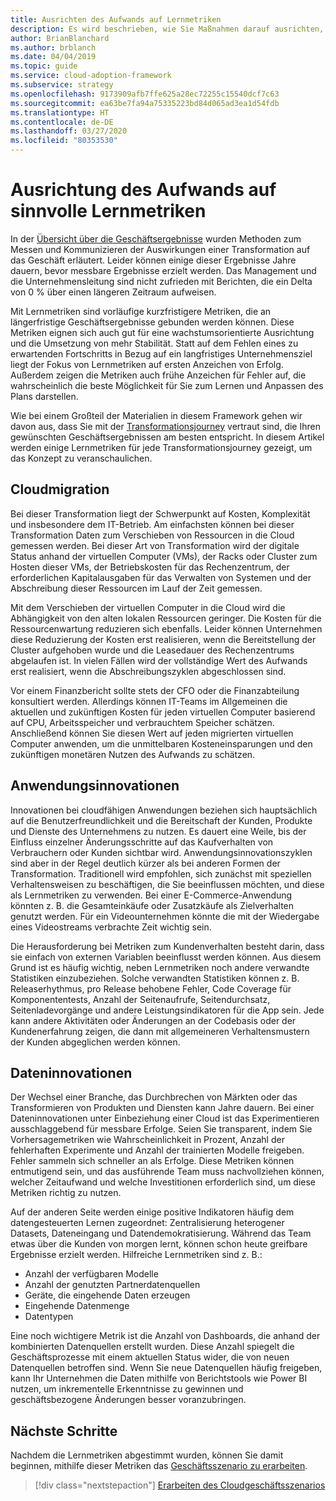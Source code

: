```yaml
---
title: Ausrichten des Aufwands auf Lernmetriken
description: Es wird beschrieben, wie Sie Maßnahmen darauf ausrichten, dass die Auswirkung einer Transformation auf das Geschäft gemessen und entsprechend kommuniziert wird.
author: BrianBlanchard
ms.author: brblanch
ms.date: 04/04/2019
ms.topic: guide
ms.service: cloud-adoption-framework
ms.subservice: strategy
ms.openlocfilehash: 9173909afb7ffe625a28ec72255c15540dcf7c63
ms.sourcegitcommit: ea63be7fa94a75335223bd84d065ad3ea1d54fdb
ms.translationtype: HT
ms.contentlocale: de-DE
ms.lasthandoff: 03/27/2020
ms.locfileid: "80353530"
---
```

<!-- markdownlint-disable MD026 -->

# <a name="how-can-we-align-efforts-to-meaningful-learning-metrics"></a>Ausrichtung des Aufwands auf sinnvolle Lernmetriken

In der [Übersicht über die Geschäftsergebnisse](./business-outcomes/index.md) wurden Methoden zum Messen und Kommunizieren der Auswirkungen einer Transformation auf das Geschäft erläutert. Leider können einige dieser Ergebnisse Jahre dauern, bevor messbare Ergebnisse erzielt werden. Das Management und die Unternehmensleitung sind nicht zufrieden mit Berichten, die ein Delta von 0 % über einen längeren Zeitraum aufweisen.

Mit Lernmetriken sind vorläufige kurzfristigere Metriken, die an längerfristige Geschäftsergebnisse gebunden werden können. Diese Metriken eignen sich auch gut für eine wachstumsorientierte Ausrichtung und die Umsetzung von mehr Stabilität. Statt auf dem Fehlen eines zu erwartenden Fortschritts in Bezug auf ein langfristiges Unternehmensziel liegt der Fokus von Lernmetriken auf ersten Anzeichen von Erfolg. Außerdem zeigen die Metriken auch frühe Anzeichen für Fehler auf, die wahrscheinlich die beste Möglichkeit für Sie zum Lernen und Anpassen des Plans darstellen.

Wie bei einem Großteil der Materialien in diesem Framework gehen wir davon aus, dass Sie mit der [Transformationsjourney](../govern/guides/index.md) vertraut sind, die Ihren gewünschten Geschäftsergebnissen am besten entspricht. In diesem Artikel werden einige Lernmetriken für jede Transformationsjourney gezeigt, um das Konzept zu veranschaulichen.

## <a name="cloud-migration"></a>Cloudmigration

Bei dieser Transformation liegt der Schwerpunkt auf Kosten, Komplexität und insbesondere dem IT-Betrieb. Am einfachsten können bei dieser Transformation Daten zum Verschieben von Ressourcen in die Cloud gemessen werden. Bei dieser Art von Transformation wird der digitale Status anhand der virtuellen Computer (VMs), der Racks oder Cluster zum Hosten dieser VMs, der Betriebskosten für das Rechenzentrum, der erforderlichen Kapitalausgaben für das Verwalten von Systemen und der Abschreibung dieser Ressourcen im Lauf der Zeit gemessen.

Mit dem Verschieben der virtuellen Computer in die Cloud wird die Abhängigkeit von den alten lokalen Ressourcen geringer. Die Kosten für die Ressourcenwartung reduzieren sich ebenfalls. Leider können Unternehmen diese Reduzierung der Kosten erst realisieren, wenn die Bereitstellung der Cluster aufgehoben wurde und die Leasedauer des Rechenzentrums abgelaufen ist. In vielen Fällen wird der vollständige Wert des Aufwands erst realisiert, wenn die Abschreibungszyklen abgeschlossen sind.

Vor einem Finanzbericht sollte stets der CFO oder die Finanzabteilung konsultiert werden. Allerdings können IT-Teams im Allgemeinen die aktuellen und zukünftigen Kosten für jeden virtuellen Computer basierend auf CPU, Arbeitsspeicher und verbrauchtem Speicher schätzen. Anschließend können Sie diesen Wert auf jeden migrierten virtuellen Computer anwenden, um die unmittelbaren Kosteneinsparungen und den zukünftigen monetären Nutzen des Aufwands zu schätzen.

## <a name="application-innovation"></a>Anwendungsinnovationen

Innovationen bei cloudfähigen Anwendungen beziehen sich hauptsächlich auf die Benutzerfreundlichkeit und die Bereitschaft der Kunden, Produkte und Dienste des Unternehmens zu nutzen. Es dauert eine Weile, bis der Einfluss einzelner Änderungsschritte auf das Kaufverhalten von Verbrauchern oder Kunden sichtbar wird. Anwendungsinnovationszyklen sind aber in der Regel deutlich kürzer als bei anderen Formen der Transformation. Traditionell wird empfohlen, sich zunächst mit speziellen Verhaltensweisen zu beschäftigen, die Sie beeinflussen möchten, und diese als Lernmetriken zu verwenden. Bei einer E-Commerce-Anwendung könnten z. B. die Gesamteinkäufe oder Zusatzkäufe als Zielverhalten genutzt werden. Für ein Videounternehmen könnte die mit der Wiedergabe eines Videostreams verbrachte Zeit wichtig sein.

Die Herausforderung bei Metriken zum Kundenverhalten besteht darin, dass sie einfach von externen Variablen beeinflusst werden können. Aus diesem Grund ist es häufig wichtig, neben Lernmetriken noch andere verwandte Statistiken einzubeziehen. Solche verwandten Statistiken können z. B. Releaserhythmus, pro Release behobene Fehler, Code Coverage für Komponententests, Anzahl der Seitenaufrufe, Seitendurchsatz, Seitenladevorgänge und andere Leistungsindikatoren für die App sein. Jede kann andere Aktivitäten oder Änderungen an der Codebasis oder der Kundenerfahrung zeigen, die dann mit allgemeineren Verhaltensmustern der Kunden abgeglichen werden können.

## <a name="data-innovation"></a>Dateninnovationen

Der Wechsel einer Branche, das Durchbrechen von Märkten oder das Transformieren von Produkten und Diensten kann Jahre dauern. Bei einer Dateninnovationen unter Einbeziehung einer Cloud ist das Experimentieren ausschlaggebend für messbare Erfolge. Seien Sie transparent, indem Sie Vorhersagemetriken wie Wahrscheinlichkeit in Prozent, Anzahl der fehlerhaften Experimente und Anzahl der trainierten Modelle freigeben. Fehler sammeln sich schneller an als Erfolge. Diese Metriken können entmutigend sein, und das ausführende Team muss nachvollziehen können, welcher Zeitaufwand und welche Investitionen erforderlich sind, um diese Metriken richtig zu nutzen.

Auf der anderen Seite werden einige positive Indikatoren häufig dem datengesteuerten Lernen zugeordnet: Zentralisierung heterogener Datasets, Dateneingang und Datendemokratisierung. Während das Team etwas über die Kunden von morgen lernt, können schon heute greifbare Ergebnisse erzielt werden. Hilfreiche Lernmetriken sind z. B.:

- Anzahl der verfügbaren Modelle
- Anzahl der genutzten Partnerdatenquellen
- Geräte, die eingehende Daten erzeugen
- Eingehende Datenmenge
- Datentypen

Eine noch wichtigere Metrik ist die Anzahl von Dashboards, die anhand der kombinierten Datenquellen erstellt wurden. Diese Anzahl spiegelt die Geschäftsprozesse mit einem aktuellen Status wider, die von neuen Datenquellen betroffen sind. Wenn Sie neue Datenquellen häufig freigeben, kann Ihr Unternehmen die Daten mithilfe von Berichtstools wie Power BI nutzen, um inkrementelle Erkenntnisse zu gewinnen und geschäftsbezogene Änderungen besser voranzubringen.

## <a name="next-steps"></a>Nächste Schritte

Nachdem die Lernmetriken abgestimmt wurden, können Sie damit beginnen, mithilfe dieser Metriken das [Geschäftsszenario zu erarbeiten](.\cloud-migration-business-case.md).

> [!div class="nextstepaction"]
> [Erarbeiten des Cloudgeschäftsszenarios](.\cloud-migration-business-case.md)
